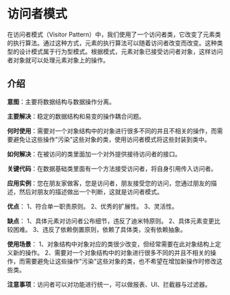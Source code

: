 # 访问者模式

在访问者模式（Visitor
Pattern）中，我们使用了一个访问者类，它改变了元素类的执行算法。通过这种方式，元素的执行算法可以随着访问者改变而改变。这种类型的设计模式属于行为型模式。根据模式，元素对象已接受访问者对象，这样访问者对象就可以处理元素对象上的操作。

## 介绍

**意图**：主要将数据结构与数据操作分离。

**主要解决**：稳定的数据结构和易变的操作耦合问题。

**何时使用**：需要对一个对象结构中的对象进行很多不同的并且不相关的操作，而需要避免让这些操作"污染"这些对象的类，使用访问者模式将这些封装到类中。

**如何解决**：在被访问的类里面加一个对外提供接待访问者的接口。

**关键代码**：在数据基础类里面有一个方法接受访问者，将自身引用传入访问者。

**应用实例**：您在朋友家做客，您是访问者，朋友接受您的访问，您通过朋友的描述，然后对朋友的描述做出一个判断，这就是访问者模式。

**优点**： 1、符合单一职责原则。 2、优秀的扩展性。 3、灵活性。

**缺点**： 1、具体元素对访问者公布细节，违反了迪米特原则。 2、具体元素变更比较困难。 3、违反了依赖倒置原则，依赖了具体类，没有依赖抽象。

**使用场景**： 1、对象结构中对象对应的类很少改变，但经常需要在此对象结构上定义新的操作。 2、需要对一个对象结构中的对象进行很多不同的并且不相关的操作，而需要避免让这些操作"污染"这些对象的类，也不希望在增加新操作时修改这些类。

**注意事项**：访问者可以对功能进行统一，可以做报表、UI、拦截器与过滤器。
